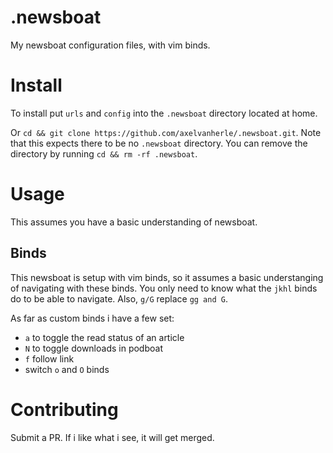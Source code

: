 # .newsboat
My newsboat configuration files, with vim binds.

# Install
To install put `urls` and `config` into the `.newsboat` directory located at home.

Or `cd && git clone https://github.com/axelvanherle/.newsboat.git`. Note that this expects there to be no `.newsboat` directory. You can remove the directory by running `cd && rm -rf .newsboat`.

# Usage
This assumes you have a basic understanding of newsboat.

## Binds
This newsboat is setup with vim binds, so it assumes a basic understanging of navigating with these binds. You only need to know what the `jkhl` binds do to be able to navigate. Also, `g/G` replace `gg and G`.

As far as custom binds i have a few set:
- `a` to toggle the read status of an article
- `N` to toggle downloads in podboat
- `f` follow link
- switch `o` and `O` binds

# Contributing 
Submit a PR. If i like what i see, it will get merged.
